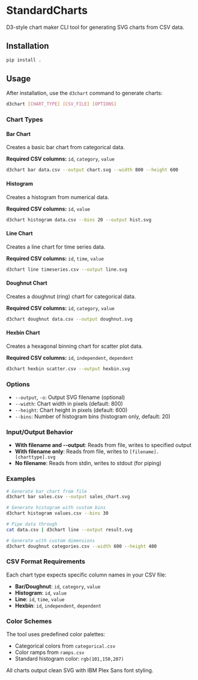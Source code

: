 # StandardCharts

D3-style chart maker CLI tool for generating SVG charts from CSV data.

## Installation

```bash
pip install .
```

## Usage

After installation, use the `d3chart` command to generate charts:

```bash
d3chart [CHART_TYPE] [CSV_FILE] [OPTIONS]
```

### Chart Types

#### Bar Chart
Creates a basic bar chart from categorical data.

**Required CSV columns:** `id`, `category`, `value`

```bash
d3chart bar data.csv --output chart.svg --width 800 --height 600
```

#### Histogram
Creates a histogram from numerical data.

**Required CSV columns:** `id`, `value`

```bash
d3chart histogram data.csv --bins 20 --output hist.svg
```

#### Line Chart
Creates a line chart for time series data.

**Required CSV columns:** `id`, `time`, `value`

```bash
d3chart line timeseries.csv --output line.svg
```

#### Doughnut Chart
Creates a doughnut (ring) chart for categorical data.

**Required CSV columns:** `id`, `category`, `value`

```bash
d3chart doughnut data.csv --output doughnut.svg
```

#### Hexbin Chart
Creates a hexagonal binning chart for scatter plot data.

**Required CSV columns:** `id`, `independent`, `dependent`

```bash
d3chart hexbin scatter.csv --output hexbin.svg
```

### Options

- `--output`, `-o`: Output SVG filename (optional)
- `--width`: Chart width in pixels (default: 800)
- `--height`: Chart height in pixels (default: 600)
- `--bins`: Number of histogram bins (histogram only, default: 20)

### Input/Output Behavior

- **With filename and --output**: Reads from file, writes to specified output
- **With filename only**: Reads from file, writes to `[filename].[charttype].svg`
- **No filename**: Reads from stdin, writes to stdout (for piping)

### Examples

```bash
# Generate bar chart from file
d3chart bar sales.csv --output sales_chart.svg

# Generate histogram with custom bins
d3chart histogram values.csv --bins 30

# Pipe data through
cat data.csv | d3chart line --output result.svg

# Generate with custom dimensions
d3chart doughnut categories.csv --width 600 --height 400
```

### CSV Format Requirements

Each chart type expects specific column names in your CSV file:

- **Bar/Doughnut**: `id`, `category`, `value`
- **Histogram**: `id`, `value`
- **Line**: `id`, `time`, `value`
- **Hexbin**: `id`, `independent`, `dependent`

### Color Schemes

The tool uses predefined color palettes:
- Categorical colors from `categorical.csv`
- Color ramps from `ramps.csv`
- Standard histogram color: `rgb(101,150,207)`

All charts output clean SVG with IBM Plex Sans font styling.